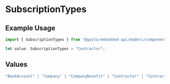 # SubscriptionTypes

## Example Usage

```typescript
import { SubscriptionTypes } from "@gusto/embedded-api/models/components/webhooksubscription.js";

let value: SubscriptionTypes = "Contractor";
```

## Values

```typescript
"BankAccount" | "Company" | "CompanyBenefit" | "Contractor" | "ContractorPayment" | "Employee" | "EmployeeBenefit" | "EmployeeJobCompensation" | "ExternalPayroll" | "Form" | "Location" | "Notification" | "Payroll" | "PaySchedule" | "Signatory"
```